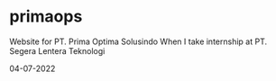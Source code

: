 # primaops
Website for PT. Prima Optima Solusindo
When I take internship at PT. Segera Lentera Teknologi

04-07-2022
